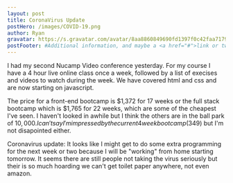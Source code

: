 ```yaml
---
layout: post
title: CoronaVirus Update
postHero: /images/COVID-19.png
author: Ryan 
gravatar: https://s.gravatar.com/avatar/8aa8860849690fd1397f0c42faa71795?s=80
postFooter: #Additional information, and maybe a <a href="#">link or two</a>
---
```

I had my second Nucamp Video conference yesterday. For my course I have a 4 hour live online class once a week, followed by a list of execises and videos to watch during the week. We have covered html and css and are now starting on javascript.

 The price for a front-end bootcamp is $1,372 for 17 weeks or the full stack bootcamp which is $1,765 for 22 weeks, which are some of the cheapest I've seen. I haven't looked in awhile but I think the others are in the ball park of $10,000. I can't say I'm impressed by the current 4 week bootcamp ($349) but I'm not disapointed either. 

 Coronavirus update: It looks like I might get to do some extra programming for the next week or two because I will be "working" from home starting tomorrow. It seems there are still people not taking the virus seriously but their is so much hoarding we can't get toilet paper anywhere, not even amazon. 
